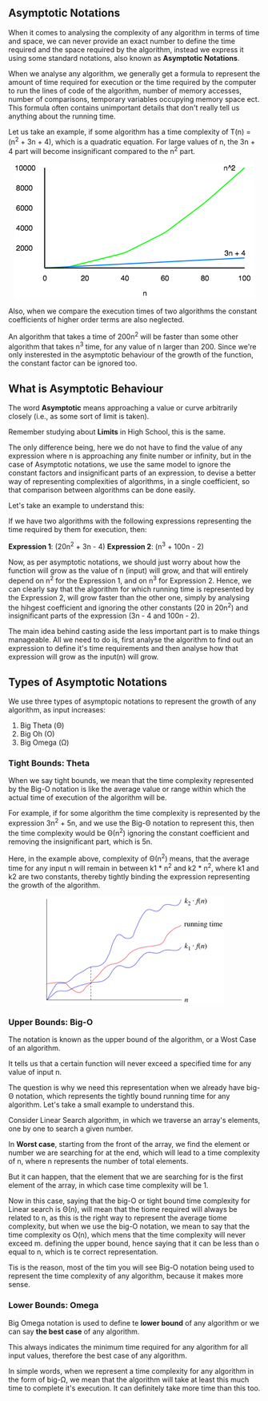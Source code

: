 
## Asymptotic Notations

When it comes to analysing the complexity of any algorithm in terms of time and space, we can never provide an exact number to define the time required and the space required by the algorithm, instead we express it using some standard notations, also known as **Asymptotic Notations**.

When we analyse any algorithm, we generally get a formula to represent the amount of time required for execution or the time required by the computer to run the lines of code of the algorithm, number of memory accesses, number of comparisons, temporary variables occupying memory space ect. This formula often contains unimportant details that don't really tell us anything about the running time. 

Let us take an example, if some algorithm has a time complexity of T(n) = (n<sup>2</sup> + 3n + 4), which is a quadratic equation. For large values of n, the 3n + 4 part will become insignificant compared to the n<sup>2</sup> part.

<p align="center">
  <img src="https://github.com/Darius0852/Data-Structures-and-Algorithms/blob/main/StudyTonightNotes/Images/aysmptotic-notation-1.webp" />
</p>

Also, when we compare the execution times of two algorithms the constant coefficients of higher order terms are also neglected.

An algorithm that takes a time of 200n<sup>2</sup> will be faster than some other algorithm that takes n<sup>3</sup> time, for any value of n larger than 200. Since we're only insterested in the asymptotic behaviour of the growth of the function, the constant factor can be ignored too. 

## What is Asymptotic Behaviour

The word **Asymptotic** means approaching a value or curve arbitrarily closely (i.e., as some sort of limit is taken).

Remember studying about **Limits** in High School, this is the same. 

The only difference being, here we do not have to find the value of any expression where n is approaching any finite number or infinity, but in the case of Asymptotic notations, we use the same model to ignore the constant factors and insignificant parts of an expression, to devise a better way of representing complexities of algorithms, in a single coefficient, so that comparison between algorithms can be done easily. 

Let's take an example to understand this:

If we have two algorithms with the following expressions representing the time required by them for execution, then:

**Expression 1**: (20n<sup>2</sup> + 3n - 4)
**Expression 2**: (n<sup>3</sup> + 100n - 2)

Now, as per asymptotic notations, we should just worry about how the function will grow as the value of n (input) will grow, and that will entirely depend on n<sup>2</sup> for the Expression 1, and on n<sup>3</sup> for Expression 2. Hence, we can clearly say that the algorithm for which running time is represented by the Expression 2, will grow faster than the other one, simply by analysing the hihgest coefficient and ignoring the other constants (20 in 20n<sup>2</sup>) and insignificant parts of the expression (3n - 4 and 100n - 2).

The main idea behind casting aside the less important part is to make things manageable. All we need to do is, first analyse the algorithm to find out an expression to define it's time requirements and then analyse how that expression will grow as the input(n) will grow.

## Types of Asymptotic Notations

We use three types of asymptopic notations to represent the growth of any algorithm, as input increases:

1) Big Theta (Θ)
2) Big Oh (O)
3) Big Omega (Ω)

### Tight Bounds: Theta 

When we say tight bounds, we mean that the time complexity represented by the Big-O notation is like the average value or range within which the actual time of execution of the algorithm will be. 

For example, if for some algorithm the time complexity is represented by the expression 3n<sup>2</sup> + 5n, and we use the Big-Θ notation to represent this, then the time complexity would be Θ(n<sup>2</sup>) ignoring the constant coefficient and removing the insignificant part, which is 5n. 

Here, in the example above, complexity of Θ(n<sup>2</sup>) means, that the average time for any input n will remain in between k1 * n<sup>2</sup> and k2 * n<sup>2</sup>, where k1 and k2 are two constants, thereby tightly binding the expression representing the growth of the algorithm. 

<p align="center">
  <img src="https://github.com/Darius0852/Data-Structures-and-Algorithms/blob/main/StudyTonightNotes/Images/big-theta.png" />
</p>

### Upper Bounds: Big-O

The notation is known as the upper bound of the algorithm, or a Wost Case of an algorithm.

It tells us that a certain function will never exceed a specified time for any value of input n.

The question is why we need this representation when we already have big-Θ notation, which represents the tightly bound running time for any algorithm. Let's take a small example to understand this.

Consider Linear Search algorithm, in which we traverse an array's elements, one by one to search a given number.

In **Worst case**, starting from the front of the array, we find the element or number we are searching for at the end, which will lead to a time complexity of n, where n represents the number of total elements. 

But it can happen, that the element that we are searching for is the first element of the array, in which case time complexity will be 1.

Now in this case, saying that the big-O or tight bound time complexity for Linear search is Θ(n), will mean that the tiome required will always be related to n, as this is the right way to represent the average tiome complexity, but when we use the big-O notation, we mean to say that the time complexity os O(n), which mens that the time complexity will never exceed m. defining the upper bound, hence saying that it can be less than o equal to n, which is te correct representation.

Tis is the reason, most of the tim you will see Big-O notation being used to represent the time complexity of any algorithm, because it makes more sense.

### Lower Bounds: Omega

Big Omega notation is used to define te **lower bound** of any algorithm or we can say **the best case** of any algorithm.

This always indicates the minimum time required for any algorithm for all input values, therefore the best case of any algorithm.

In simple words, when we represent a time complexity for any algorithm in the form of big-Ω, we mean that the algorithm will take at least this much time to complete it's execution. It can definitely take more time than this too. 

